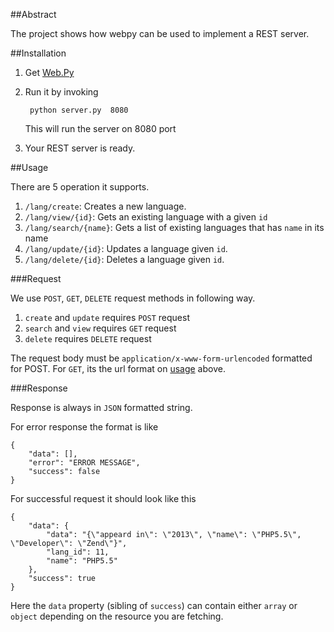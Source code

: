 ##Abstract

The project shows how webpy can be used to implement a REST server. 


##Installation

1. Get [Web.Py](http://webpy.org/install)
2. Run it by invoking

        python server.py  8080

    This will run the server on 8080 port
3. Your REST server is ready. 




##Usage

There are 5 operation it supports. 

1. `/lang/create`: Creates a new language. 
2. `/lang/view/{id}`: Gets an existing language with a given `id`
3. `/lang/search/{name}`: Gets a list of existing languages that has `name` in its name
4. `/lang/update/{id}`: Updates a language given `id`.
5. `/lang/delete/{id}`: Deletes a language given `id`.


###Request

We use `POST`, `GET`, `DELETE` request methods in following way.

1. `create` and `update` requires `POST` request
2. `search` and `view` requires `GET` request
3. `delete` requires `DELETE` request

The request body must be `application/x-www-form-urlencoded` formatted for POST.
For `GET`, its the url format on [usage](#usage) above.

###Response

Response is always in `JSON` formatted string. 

For error response the format is like

    {
        "data": [], 
        "error": "ERROR MESSAGE", 
        "success": false
    }

For successful request it should look like this

    {
        "data": {
            "data": "{\"appeard in\": \"2013\", \"name\": \"PHP5.5\", \"Developer\": \"Zend\"}", 
            "lang_id": 11, 
            "name": "PHP5.5"
        }, 
        "success": true
    }
Here the `data` property (sibling of `success`) can contain either `array` or `object`
depending on the resource you are fetching.



